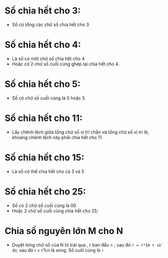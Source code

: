 # Số chia hết cho 3:
- Số có tổng các chữ số chia hết cho 3
# Số chia hết cho 4:
- Là số có một chữ số chia hết cho 4
- Hoặc có 2 chữ số cuối cùng ghép lại chia hết cho 4.
# Số chia hết cho 5:
- Số có chữ số cuối cùng là 0 hoặc 5.
# Số chia hết cho 11:
- Lấy chênh lệch giữa tổng chữ số vị trí chẵn và tổng chữ số vị trí lẻ, khoảng chênh lệch này phải chia hết cho 11.
# Số chia hết cho 15:
- Là số có thể chia hết cho cả 3 và 5
# Số chia hết cho 25:
- Số có 2 chữ số cuối cùng là 00
- Hoặc 2 chữ số cuối cùng chia hết cho 25;

# Chia số nguyên lớn M cho N
- Duyệt từng chữ số của N từ trái qua , r ban đầu = ; sau đó
`r = r*10 + số đó`; sau đó r = r%n là xong. Số cuối cùng là `r`

